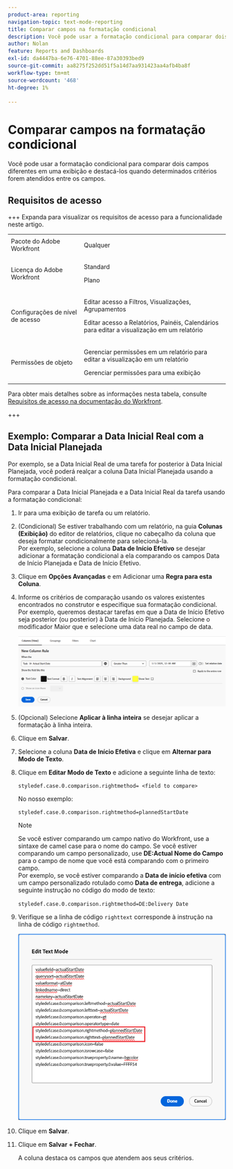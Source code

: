 ```yaml
---
product-area: reporting
navigation-topic: text-mode-reporting
title: Comparar campos na formatação condicional
description: Você pode usar a formatação condicional para comparar dois campos diferentes em uma exibição e destacá-los quando determinados critérios forem atendidos entre os campos.
author: Nolan
feature: Reports and Dashboards
exl-id: da4447ba-6e76-4701-88ee-87a30393bed9
source-git-commit: aa8275f252dd51f5a14d7aa931423aa4afb4ba8f
workflow-type: tm+mt
source-wordcount: '468'
ht-degree: 1%

---
```


# Comparar campos na formatação condicional

<!-- Audited: 1/2025 -->

Você pode usar a formatação condicional para comparar dois campos diferentes em uma exibição e destacá-los quando determinados critérios forem atendidos entre os campos.

## Requisitos de acesso

+++ Expanda para visualizar os requisitos de acesso para a funcionalidade neste artigo. 

<table style="table-layout:auto"> 
 <col> 
 <col> 
 <tbody> 
  <tr> 
   <td role="rowheader">Pacote do Adobe Workfront</td> 
   <td> <p>Qualquer</p> </td> 
  </tr> 
  <tr> 
   <td role="rowheader">Licença do Adobe Workfront</td> 
   <td> 
     <p>Standard</p>
     <p>Plano</p>
   </td> 
  </tr> 
  <tr> 
   <td role="rowheader">Configurações de nível de acesso</td> 
   <td> <p>Editar acesso a Filtros, Visualizações, Agrupamentos</p> <p>Editar acesso a Relatórios, Painéis, Calendários para editar a visualização em um relatório</p></td> 
  </tr> 
  <tr> 
   <td role="rowheader">Permissões de objeto</td> 
   <td> <p>Gerenciar permissões em um relatório para editar a visualização em um relatório</p> <p>Gerenciar permissões para uma exibição</p></td> 
  </tr> 
 </tbody> 
</table>

Para obter mais detalhes sobre as informações nesta tabela, consulte [Requisitos de acesso na documentação do Workfront](/help/quicksilver/administration-and-setup/add-users/access-levels-and-object-permissions/access-level-requirements-in-documentation.md).

+++

## Exemplo: Comparar a Data Inicial Real com a Data Inicial Planejada

Por exemplo, se a Data Inicial Real de uma tarefa for posterior à Data Inicial Planejada, você poderá realçar a coluna Data Inicial Planejada usando a formatação condicional.

Para comparar a Data Inicial Planejada e a Data Inicial Real da tarefa usando a formatação condicional:

1. Ir para uma exibição de tarefa ou um relatório.
1. (Condicional) Se estiver trabalhando com um relatório, na guia **Colunas (Exibição)** do editor de relatórios, clique no cabeçalho da coluna que deseja formatar condicionalmente para selecioná-la.\
   Por exemplo, selecione a coluna **Data de Início Efetivo** se desejar adicionar a formatação condicional a ela comparando os campos Data de Início Planejada e Data de Início Efetivo.

1. Clique em **Opções Avançadas** e em Adicionar uma **Regra para esta Coluna**.

1. Informe os critérios de comparação usando os valores existentes encontrados no construtor e especifique sua formatação condicional.\
   Por exemplo, queremos destacar tarefas em que a Data de Início Efetivo seja posterior (ou posterior) à Data de Início Planejada. Selecione o modificador Maior que e selecione uma data real no campo de data.

   ![Formatação condicional para a data de início real](assets/cond-format-1-350x84.png)

1. (Opcional) Selecione **Aplicar à linha inteira** se desejar aplicar a formatação à linha inteira.
1. Clique em **Salvar**.

1. Selecione a coluna **Data de Início Efetiva** e clique em **Alternar para Modo de Texto**.

1. Clique em **Editar Modo de Texto** e adicione a seguinte linha de texto:

   ```
   styledef.case.0.comparison.rightmethod= <field to compare>
   ```

   No nosso exemplo:

   ```
   styledef.case.0.comparison.rightmethod=plannedStartDate
   ```

   >[!NOTE]
   >
   >Se você estiver comparando um campo nativo do Workfront, use a sintaxe de camel case para o nome do campo. Se você estiver comparando um campo personalizado, use **DE:Actual Nome do Campo** para o campo de nome que você está comparando com o primeiro campo.\
   >Por exemplo, se você estiver comparando a **Data de início efetiva** com um campo personalizado rotulado como **Data de entrega**, adicione a seguinte instrução no código do modo de texto:
   >
   >`styledef.case.0.comparison.rightmethod=DE:Delivery Date`

1. Verifique se a linha de código `righttext` corresponde à instrução na linha de código `rightmethod`.

   ![Formatação condicional](assets/cond-format-2-350x171.png)

1. Clique em **Salvar**.
1. Clique em **Salvar + Fechar**.

   A coluna destaca os campos que atendem aos seus critérios.
